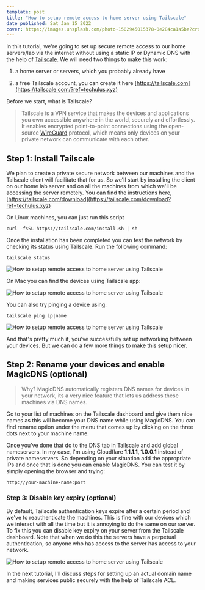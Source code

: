 ```yaml
---
template: post
title: "How to setup remote access to home server using Tailscale"
date_published: Sat Jan 15 2022
cover: https://images.unsplash.com/photo-1502945015378-0e284ca1a5be?crop=entropy&cs=tinysrgb&fit=max&fm=jpg&ixid=MnwxMTc3M3wwfDF8c2VhcmNofDM4fHxyZW1vdGUlMjB3b3JrfGVufDB8fHx8MTY0MjI0NDAzNA&ixlib=rb-1.2.1&q=80&w=2000
---
```


In this tutorial, we're going to set up secure remote access to our home servers/lab via the internet without using a static IP or Dynamic DNS with the help of [Tailscale](https://tailscale.com/?ref=techulus.xyz). We will need two things to make this work:

1. a home server or servers, which you probably already have
    
2. a free Tailscale account, you can create it here [https://tailscale.com](https://tailscale.com/?ref=techulus.xyz)
    

Before we start, what is Tailscale?

> Tailscale is a VPN service that makes the devices and applications you own accessible anywhere in the world, securely and effortlessly. It enables encrypted point-to-point connections using the open-source [WireGuard](https://www.wireguard.com/?ref=techulus.xyz) protocol, which means only devices on your private network can communicate with each other.

## Step 1: Install Tailscale

We plan to create a private secure network between our machines and the Tailscale client will facilitate that for us. So we'll start by installing the client on our home lab server and on all the machines from which we'll be accessing the server remotely. You can find the instructions here, [https://tailscale.com/download](https://tailscale.com/download?ref=techulus.xyz)

On Linux machines, you can just run this script

`curl -fsSL https://tailscale.com/install.sh | sh`

Once the installation has been completed you can test the network by checking its status using Tailscale. Run the following command:

`tailscale status`

![How to setup remote access to home server using Tailscale](https://cdn.hashnode.com/res/hashnode/image/upload/v1682040976823/88abdf02-7ee6-4daa-86ed-ea1f69251ea1.png)

On Mac you can find the devices using Tailscale app:

![How to setup remote access to home server using Tailscale](https://cdn.hashnode.com/res/hashnode/image/upload/v1682040978798/85db0779-d908-4916-84d7-62baa945a561.png)

You can also try pinging a device using:

`tailscale ping ip|name`

![How to setup remote access to home server using Tailscale](https://cdn.hashnode.com/res/hashnode/image/upload/v1682040980078/3fd19ab4-21c5-4bf7-8575-ecfb2be7f621.png)

And that's pretty much it, you've successfully set up networking between your devices. But we can do a few more things to make this setup nicer.

## Step 2: Rename your devices and enable MagicDNS (optional)

> Why? MagicDNS automatically registers DNS names for devices in your network, its a very nice feature that lets us address these machines via DNS names.

Go to your list of machines on the Tailscale dashboard and give them nice names as this will become your DNS name while using MagicDNS. You can find rename option under the menu that comes up by clicking on the three dots next to your machine name.

Once you've done that do to the DNS tab in Tailscale and add global nameservers. In my case, I'm using Cloudflare **1.1.1.1, 1.0.0.1** instead of private nameservers. So depending on your situation add the appropriate IPs and once that is done you can enable MagicDNS. You can test it by simply opening the browser and trying:

`http://your-machine-name:port`

### Step 3: Disable key expiry (optional)

By default, Tailscale authentication keys expire after a certain period and we've to reauthenticate the machines. This is fine with our devices which we interact with all the time but it is annoying to do the same on our server. To fix this you can disable key expiry on your server from the Tailscale dashboard. Note that when we do this the servers have a perpetual authentication, so anyone who has access to the server has access to your network.

![How to setup remote access to home server using Tailscale](https://cdn.hashnode.com/res/hashnode/image/upload/v1682040980987/7ef1e42d-e822-4acc-aaee-78fb7f950039.png)

In the next tutorial, I'll discuss steps for setting up an actual domain name and making services public securely with the help of Tailscale ACL.